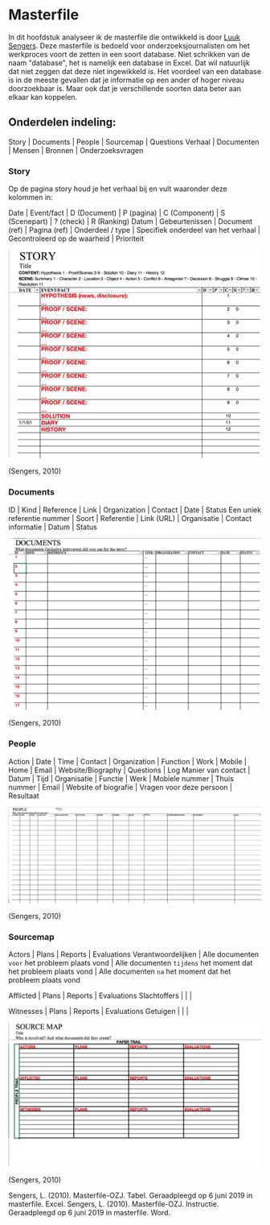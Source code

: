 # Masterfile


In dit hoofdstuk analyseer ik de masterfile die ontwikkeld is door [Luuk Sengers](www.luuksengers.nl). Deze masterfile is bedoeld voor onderzoeksjournalisten om het werkproces voort de zetten in een soort database. Niet schrikken van de naam "database", het is namelijk een database in Excel. Dat wil natuurlijk dat niet zeggen dat deze niet ingewikkeld is. Het voordeel van een database is in de meeste gevallen dat je informatie op een ander of hoger niveau doorzoekbaar is. Maar ook dat je verschillende soorten data beter aan elkaar kan koppelen.


## Onderdelen indeling:
Story | Documents | People | Sourcemap | Questions
Verhaal | Documenten | Mensen | Bronnen | Onderzoeksvragen

### Story
Op de pagina story houd je het verhaal bij en vult waaronder deze kolommen in:

Date | Event/fact | D (Document) | P (pagina) | C (Component) | S (Scenepart) | ? (check) | R (Ranking)
Datum | Gebeurtenissen | Document (ref) | Pagina (ref) | Onderdeel / type | Specifiek onderdeel van het verhaal | Gecontroleerd op de waarheid | Prioriteit

![Masterfile story](content/story.png)

(Sengers, 2010)

### Documents

ID | Kind | Reference | Link | Organization | Contact | Date | Status
Een uniek referentie nummer | Soort | Referentie | Link (URL) | Organisatie | Contact informatie | Datum | Status

![Masterfile documents](content/documents.png)

(Sengers, 2010)

### People

Action | Date | Time | Contact | Organization | Function | Work | Mobile | Home | Email | Website/Biography | Questions | Log
Manier van contact  | Datum | Tijd | Organisatie | Functie | Werk | Mobiele nummer | Thuis nummer | Email | Website of biografie | Vragen voor deze persoon | Resultaat

![Masterfile people](content/people.png)

(Sengers, 2010)

### Sourcemap

Actors | Plans | Reports | Evaluations
Verantwoordelijken | Alle documenten `voor` het probleem plaats vond | Alle documenten `tijdens` het moment dat het probleem plaats vond | Alle documenten `na` het moment dat het probleem plaats vond

Afflicted | Plans | Reports | Evaluations
Slachtoffers | | |

Witnesses | Plans | Reports | Evaluations
Getuigen | | |

![Masterfile sourcemap](content/sourcemap.png)

(Sengers, 2010)



Sengers, L. (2010). Masterfile-OZJ. Tabel. Geraadpleegd op 6 juni 2019 in masterfile. Excel.
Sengers, L. (2010). Masterfile-OZJ. Instructie. Geraadpleegd op 6 juni 2019 in masterfile. Word.
